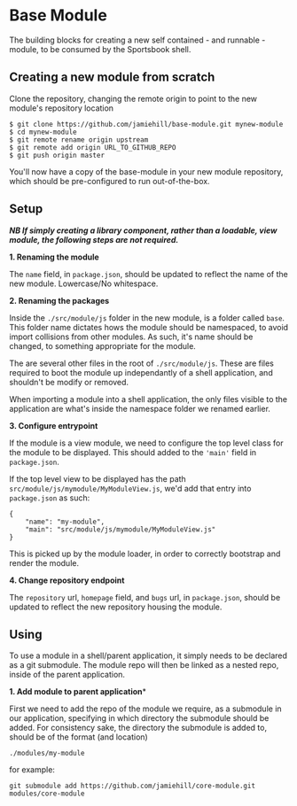 Base Module
===========

The building blocks for creating a new self contained - and runnable - module, to be consumed by the Sportsbook shell.


Creating a new module from scratch
----------------------------------

Clone the repository, changing the remote origin to point to the new module's repository location

    $ git clone https://github.com/jamiehill/base-module.git mynew-module
    $ cd mynew-module
    $ git remote rename origin upstream
    $ git remote add origin URL_TO_GITHUB_REPO
    $ git push origin master

You'll now have a copy of the base-module in your new module repository, which should be pre-configured to run out-of-the-box.


Setup
-----

***NB If simply creating a library component, rather than a loadable, view module, the following steps are not required.***


**1. Renaming the module**

The `name` field, in `package.json`, should be updated to reflect the name of the new module.  Lowercase/No whitespace.


**2. Renaming the packages**

Inside the `./src/module/js` folder in the new module, is a folder called `base`.  This folder name dictates hows the module should be namespaced, to avoid import collisions from other modules.  As such, it's name should be changed, to something appropriate for the module.

The are several other files in the root of `./src/module/js`.  These are files required to boot the module up independantly of a shell application, and shouldn't be modify or removed.

When importing a module into a shell application, the only files visible to the application are what's inside the namespace folder we renamed earlier.


**3. Configure entrypoint**

If the module is a view module, we need to configure the top level class for the module to be displayed.  This should added to the `'main'` field in `package.json`.

If the top level view to be displayed has the path `src/module/js/mymodule/MyModuleView.js`, we'd add that entry into `package.json` as such:

```
{
	"name": "my-module",
	"main": "src/module/js/mymodule/MyModuleView.js"
}
```

This is picked up by the module loader, in order to correctly bootstrap and render the module.


**4. Change repository endpoint**

The `repository` url, `homepage` field, and `bugs` url, in `package.json`, should be updated to reflect the new repository housing the module.


Using
-----

To use a module in a shell/parent application, it simply needs to be declared as a git submodule.  The module repo will then be linked as a nested repo, inside of the parent application.

**1. Add module to parent application***

First we need to add the repo of the module we require, as a submodule in our application, specifying in which directory the submodule should be added.  For consistency sake, the directory the submodule is added to, should be of the format (and location)

`./modules/my-module`

for example:

`git submodule add https://github.com/jamiehill/core-module.git modules/core-module`



